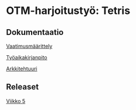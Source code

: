 # OTM-harjoitustyö: Tetris

## Dokumentaatio

[Vaatimusmäärittely](dokumentaatio/vaatimusmaarittely.md)

[Työaikakirjanpito](dokumentaatio/tuntikirjanpito.md)

[Arkkitehtuuri](dokumentaatio/arkkitehtuuri.md)

## Releaset

[Viikko 5](https://github.com/kalppi/otm-harjoitustyo/releases/tag/viikko5)
